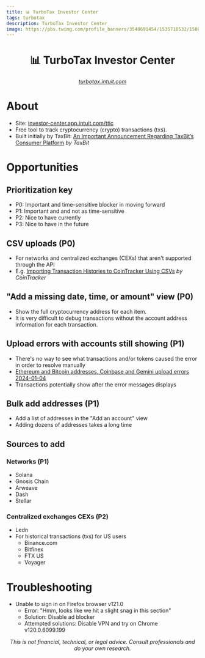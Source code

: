 ```yaml
---
title: 📊 TurboTax Investor Center
tags: turbotax
description: TurboTax Investor Center
image: https://pbs.twimg.com/profile_banners/3540691454/1535710532/1500x500
---
```


<h1 style="text-align: center;">📊 TurboTax Investor Center</h1>

<p style="text-align: center; 
          font-style: italic;">
    <a href="https://turbotax.intuit.com" target="_blank">turbotax.intuit.com</a>
</p>

# About
- Site: [investor-center.app.intuit.com/ttic](https://investor-center.app.intuit.com/ttic)
- Free tool to track cryptocurrency (crypto) transactions (txs).
- Built initially by TaxBit: [An Important Announcement Regarding TaxBit’s Consumer Platform](https://taxbit.com/blog/taxbit-consumer-platform-update/#an-important-announcement-regarding-tax-bit-s-consumer-platform) *by TaxBit*

# Opportunities
## Prioritization key
- P0: Important and time-sensitive blocker in moving forward
- P1: Important and and not as time-sensitive
- P2: Nice to have currently
- P3: Nice to have in the future

## CSV uploads (P0)
- For networks and centralized exchanges (CEXs) that aren't supported through the API
- E.g. [Importing Transaction Histories to CoinTracker Using CSVs](https://support.cointracker.io/hc/en-us/articles/4413071299729-Importing-Transaction-Histories-to-CoinTracker-Using-CSVs) *by CoinTracker*

## "Add a missing date, time, or amount" view (P0)
- Show the full cryptocurrency address for each item.
- It is very difficult to debug transactions without the account address information for each transaction.

## Upload errors with accounts still showing (P1)
- There's no way to see what transactions and/or tokens caused the error in order to resolve manually
- [Ethereum and Bitcoin addresses, Coinbase and Gemini upload errors 2024-01-04](https://drive.proton.me/urls/D1WTDJEZY0#R1HY6HzMnj8x)
- Transactions potentially show after the error messages displays

## Bulk add addresses (P1)
- Add a list of addresses in the "Add an account" view
- Adding dozens of addresses takes a long time

## Sources to add
### Networks (P1)
- Solana
- Gnosis Chain
- Arweave
- Dash
- Stellar

### Centralized exchanges CEXs (P2)
- Ledn
- For historical transactions (txs) for US users
    - Binance.com
    - Bitfinex
    - FTX US
    - Voyager

# Troubleshooting
- Unable to sign in on Firefox browser v121.0
    - Error: "Hmm, looks like we hit a slight snag in this section"
    - Solution: Disable ad blocker
    - Attempted solutions: Disable VPN and try on Chrome v120.0.6099.199

<p style="text-align: center; font-style: italic">This is not financial, technical, or legal advice. Consult professionals and do your own research.</p>